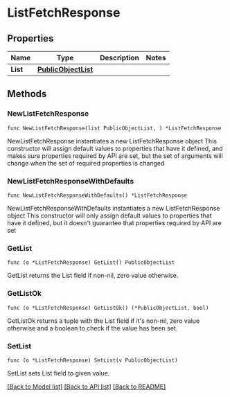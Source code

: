# ListFetchResponse

## Properties

Name | Type | Description | Notes
------------ | ------------- | ------------- | -------------
**List** | [**PublicObjectList**](PublicObjectList.md) |  | 

## Methods

### NewListFetchResponse

`func NewListFetchResponse(list PublicObjectList, ) *ListFetchResponse`

NewListFetchResponse instantiates a new ListFetchResponse object
This constructor will assign default values to properties that have it defined,
and makes sure properties required by API are set, but the set of arguments
will change when the set of required properties is changed

### NewListFetchResponseWithDefaults

`func NewListFetchResponseWithDefaults() *ListFetchResponse`

NewListFetchResponseWithDefaults instantiates a new ListFetchResponse object
This constructor will only assign default values to properties that have it defined,
but it doesn't guarantee that properties required by API are set

### GetList

`func (o *ListFetchResponse) GetList() PublicObjectList`

GetList returns the List field if non-nil, zero value otherwise.

### GetListOk

`func (o *ListFetchResponse) GetListOk() (*PublicObjectList, bool)`

GetListOk returns a tuple with the List field if it's non-nil, zero value otherwise
and a boolean to check if the value has been set.

### SetList

`func (o *ListFetchResponse) SetList(v PublicObjectList)`

SetList sets List field to given value.



[[Back to Model list]](../README.md#documentation-for-models) [[Back to API list]](../README.md#documentation-for-api-endpoints) [[Back to README]](../README.md)


